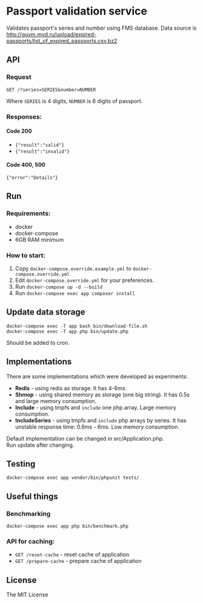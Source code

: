 # Passport validation service
Validates passport's series and number using FMS database.
Data source is http://guvm.mvd.ru/upload/expired-passports/list_of_expired_passports.csv.bz2

## API

### Request

`GET /?series=SERIES&number=NUMBER`

Where `SERIES` is 4  digits, `NUMBER` is 6 digits of passport.

### Responses:

#### Code 200

* `{"result":"valid"}`
* `{"result":"invalid"}`

#### Code 400, 500

`{"error":"Details"}`


## Run

### Requirements:

* docker
* docker-compose
* 6GB RAM minimum

### How to start:

1. Copy `docker-compose.override.example.yml` to `docker-compose.override.yml`
2. Edit `docker-compose.override.yml` for your preferences.
3. Run `docker-compose up -d --build`
4. Run `docker-compose exec app composer install`

## Update data storage

`docker-compose exec -T app bash bin/download-file.sh`  
`docker-compose exec -T app php bin/update.php`

Should be added to cron.

## Implementations

There are some implementations which were developed as experiments:

* __Redis__ - using redis as storage. 
It has 4-6ms.
* __Shmop__ - using shared memory as storage (one big string). 
It has 0.5s and large memory consumption.
* __Include__ - using tmpfs and `include` one php array. 
Large memory consumption.
* __IncludeSeries__ - using tmpfs and `include` php arrays by series.
It has unstable response time: 0.6ms - 6ms. Low memory consumption.

Default implementation can be changed in src/Application.php.  
Run update after changing.

## Testing


```
docker-compose exec app vendor/bin/phpunit tests/
```


## Useful things

### Benchmarking

```
docker-compose exec app php bin/benchmark.php
```

### API for caching:

* `GET /reset-cache` - reset cache of application
* `GET /prepare-cache` - prepare cache of application

## License

The MIT License
